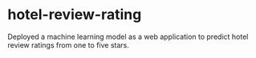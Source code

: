 # hotel-review-rating


Deployed a machine learning model as a web application to predict hotel review ratings from one to five stars.
